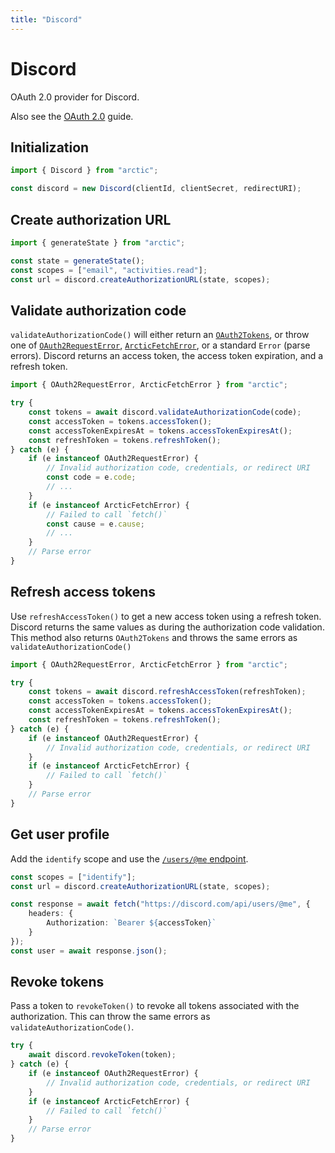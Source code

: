 ```yaml
---
title: "Discord"
---
```


# Discord

OAuth 2.0 provider for Discord.

Also see the [OAuth 2.0](/guides/oauth2) guide.

## Initialization

```ts
import { Discord } from "arctic";

const discord = new Discord(clientId, clientSecret, redirectURI);
```

## Create authorization URL

```ts
import { generateState } from "arctic";

const state = generateState();
const scopes = ["email", "activities.read"];
const url = discord.createAuthorizationURL(state, scopes);
```

## Validate authorization code

`validateAuthorizationCode()` will either return an [`OAuth2Tokens`](/reference/main/OAuth2Tokens), or throw one of [`OAuth2RequestError`](/reference/main/OAuth2RequestError), [`ArcticFetchError`](/reference/main/ArcticFetchError), or a standard `Error` (parse errors). Discord returns an access token, the access token expiration, and a refresh token.

```ts
import { OAuth2RequestError, ArcticFetchError } from "arctic";

try {
	const tokens = await discord.validateAuthorizationCode(code);
	const accessToken = tokens.accessToken();
	const accessTokenExpiresAt = tokens.accessTokenExpiresAt();
	const refreshToken = tokens.refreshToken();
} catch (e) {
	if (e instanceof OAuth2RequestError) {
		// Invalid authorization code, credentials, or redirect URI
		const code = e.code;
		// ...
	}
	if (e instanceof ArcticFetchError) {
		// Failed to call `fetch()`
		const cause = e.cause;
		// ...
	}
	// Parse error
}
```

## Refresh access tokens

Use `refreshAccessToken()` to get a new access token using a refresh token. Discord returns the same values as during the authorization code validation. This method also returns `OAuth2Tokens` and throws the same errors as `validateAuthorizationCode()`

```ts
import { OAuth2RequestError, ArcticFetchError } from "arctic";

try {
	const tokens = await discord.refreshAccessToken(refreshToken);
	const accessToken = tokens.accessToken();
	const accessTokenExpiresAt = tokens.accessTokenExpiresAt();
	const refreshToken = tokens.refreshToken();
} catch (e) {
	if (e instanceof OAuth2RequestError) {
		// Invalid authorization code, credentials, or redirect URI
	}
	if (e instanceof ArcticFetchError) {
		// Failed to call `fetch()`
	}
	// Parse error
}
```

## Get user profile

Add the `identify` scope and use the [`/users/@me` endpoint](https://discord.com/developers/docs/resources/user#get-current-user).

```ts
const scopes = ["identify"];
const url = discord.createAuthorizationURL(state, scopes);
```

```ts
const response = await fetch("https://discord.com/api/users/@me", {
	headers: {
		Authorization: `Bearer ${accessToken}`
	}
});
const user = await response.json();
```

## Revoke tokens

Pass a token to `revokeToken()` to revoke all tokens associated with the authorization. This can throw the same errors as `validateAuthorizationCode()`.

```ts
try {
	await discord.revokeToken(token);
} catch (e) {
	if (e instanceof OAuth2RequestError) {
		// Invalid authorization code, credentials, or redirect URI
	}
	if (e instanceof ArcticFetchError) {
		// Failed to call `fetch()`
	}
	// Parse error
}
```
